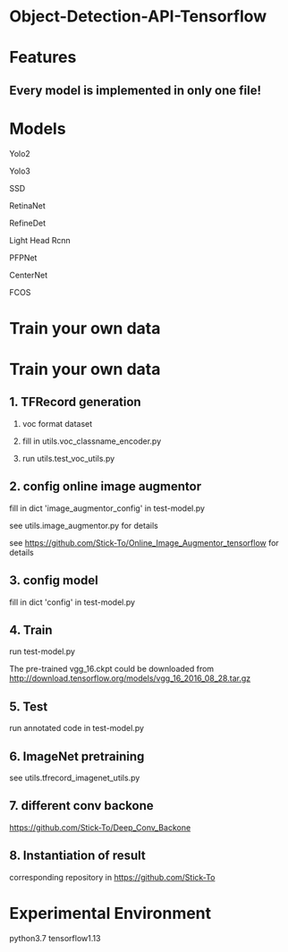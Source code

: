 # Object-Detection-API-Tensorflow

# Features
## Every model is implemented in only one file!
# Models

Yolo2

Yolo3

SSD

RetinaNet

RefineDet

Light Head Rcnn

PFPNet

CenterNet

FCOS

# Train your own data
# Train your own data
## 1. TFRecord generation

1) voc format dataset

2) fill in utils.voc_classname_encoder.py

3) run utils.test_voc_utils.py

## 2. config online image augmentor

fill in dict 'image_augmentor_config' in test-model.py

see utils.image_augmentor.py for details

see https://github.com/Stick-To/Online_Image_Augmentor_tensorflow for details
## 3. config model

fill in dict 'config' in test-model.py


## 4. Train
run test-model.py

The pre-trained vgg_16.ckpt could be downloaded from http://download.tensorflow.org/models/vgg_16_2016_08_28.tar.gz

## 5. Test
run annotated code in test-model.py

## 6. ImageNet pretraining
see utils.tfrecord_imagenet_utils.py

## 7. different conv backone
https://github.com/Stick-To/Deep_Conv_Backone

## 8. Instantiation of result 
 corresponding repository in https://github.com/Stick-To
 
# Experimental Environment
python3.7 tensorflow1.13
